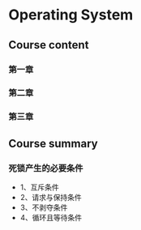 # Operating System

## Course content

### 第一章

### 第二章

### 第三章

## Course summary

### 死锁产生的必要条件
- 1、互斥条件
- 2、请求与保持条件
- 3、不剥夺条件
- 4、循环且等待条件